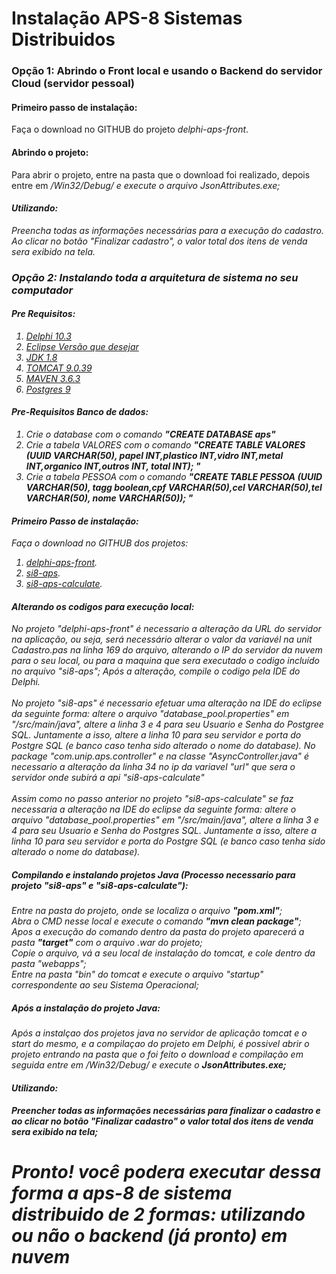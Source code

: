<h1> Instalação APS-8 Sistemas Distribuidos</h1>
</hr>
<h3> Opção 1: Abrindo o Front local e usando o Backend do servidor Cloud (servidor pessoal)</b> 

<h4>Primeiro passo de instalação: </h4>
Faça o download no GITHUB do projeto <i>delphi-aps-front</i>.

<h4>Abrindo o projeto: </h4>
Para abrir o projeto, entre na pasta que o download foi realizado, depois entre em <i>/Win32/Debug/<i> e execute o arquivo <i>JsonAttributes.exe</i>;

<h4>Utilizando: </h4>
Preencha todas as informações necessárias para a execução do cadastro. Ao clicar no botão <i>"Finalizar cadastro"</i>, o valor total dos itens de venda sera exibido na tela.

<h3> Opção 2: Instalando toda a arquitetura de sistema no seu computador</b> 

<h4>Pre Requisitos: </h4>
<ol>
  <li><a href="https://www.embarcadero.com/br/products/delphi/starter/free-download" target="_blank"> Delphi 10.3</a></li>
  <li><a href="https://www.eclipse.org/downloads/download.php?file=/oomph/epp/2020-09/R/eclipse-inst-jre-win64.exe" target="_blank"> Eclipse Versão que desejar </a></li>
  <li><a href="https://www.oracle.com/br/java/technologies/javase/javase-jdk8-downloads.html" target="_blank">JDK 1.8</a></li>
  <li><a href="https://tomcat.apache.org/download-90.cgi" target="_blank">TOMCAT 9.0.39</a></li>
  <li><a href="https://maven.apache.org/download.cgi" target="_blank">MAVEN 3.6.3</a></li>
  <li><a href="https://www.postgresql.org/download/ target ="_blank">Postgres 9 </a></li>
</ol>
    
<h4>Pre-Requisitos Banco de dados: </h4>

<ol>
  <li>Crie o database com o comando <b><i>"CREATE DATABASE aps"</i></b></li>
  <li>Crie a tabela VALORES com o comando <b><i>"CREATE TABLE VALORES (UUID VARCHAR(50), papel INT,plastico INT,vidro INT,metal INT,organico INT,outros INT, total INT);
"</i></b></li>
  <li>Crie a tabela PESSOA com o comando <b><i>"CREATE TABLE PESSOA (UUID VARCHAR(50), tagg boolean,cpf VARCHAR(50),cel VARCHAR(50),tel VARCHAR(50), nome VARCHAR(50));
"</i></b></li>
</ol>


<h4>Primeiro Passo de instalação: </h4>
Faça o download no GITHUB dos projetos:
<ol>
<li><a href="https://github.com/MauroVaz/delphi-aps-front" target="_blank">delphi-aps-front</a>.</li>
<li><a href="https://github.com/MauroVaz/si8-aps" target="_blank">si8-aps</a>.</li>
<li><a href="https://github.com/MauroVaz/si8-aps-calculate" target="_blank">si8-aps-calculate</a>.</li>
</ol>

<h4>Alterando os codigos para execução local:</h4>
No projeto <i>"delphi-aps-front"</i> é necessario a alteração da URL do servidor na aplicação, ou seja, será necessário alterar o valor da variavél na unit <i>Cadastro.pas</i> na <i>linha 169<i> do arquivo, alterando o IP do servidor da nuvem para o seu local, ou para a maquina que sera executado o codigo incluído no arquivo <i>"si8-aps"</i>;
Após a alteração, compile o codigo pela IDE do Delphi.
</br>
</br>
No projeto "si8-aps" é necessario efetuar uma alteração na IDE do eclipse da seguinte forma: altere o arquivo <i>"database_pool.properties"</i> em <i>"/src/main/java"</i>, altere a linha 3 e 4 para seu <i>Usuario</i> e <i>Senha</i> do Postgree SQL.
Juntamente a isso, altere a linha 10 para seu servidor e porta do Postgre SQL (e banco caso tenha sido alterado o nome do database).
No package <i>"com.unip.aps.controller"</i> e na classe <i>"AsyncController.java"</i> é necessario a alteração da <i>linha 34</i> no ip da variavel <i>"url"</i> que sera o servidor onde subirá a api <i>"si8-aps-calculate"</i>
</br>
</br>
Assim como no passo anterior no projeto <i>"si8-aps-calculate"</i> se faz necessaria a alteração na IDE do eclipse da seguinte forma: altere o arquivo <i>"database_pool.properties"</i> em <i>"/src/main/java"</i>, altere a linha 3 e 4 para seu <i>Usuario</i> e <i>Senha</i> do Postgres SQL.
Juntamente a isso, altere a <i>linha 10</i> para seu servidor e porta do Postgre SQL (e banco caso tenha sido alterado o nome do database).

<h5>Compilando e instalando projetos Java (Processo necessario para projeto "si8-aps" e "si8-aps-calculate"):</h5>

Entre na pasta do projeto, onde se localiza o arquivo <b><i>"pom.xml"</i></b>;</br>
Abra o CMD nesse local e execute o comando <b><i>"mvn clean package"</i></b>;</br>
Apos a execução do comando dentro da pasta do projeto aparecerá a pasta <b><i>"target"</i></b> com o arquivo .war do projeto;</br>
Copie o arquivo, vá a seu local de instalação do tomcat, e cole dentro da pasta "webapps";</br>
Entre na pasta "bin" do tomcat e execute o arquivo "startup" correspondente ao seu Sistema Operacional;

<h5>Após a instalação do projeto Java:</h5>
Após a instalçao dos projetos java no servidor de aplicação tomcat e o start do mesmo, e a compilaçao do projeto em Delphi, é possivel abrir o projeto entrando na pasta que o foi feito o download e compilação em seguida entre em <i>/Win32/Debug/</i> e execute o <b><i>JsonAttributes.exe<b></i>;

<h4>Utilizando: </h4>
Preencher todas as informações necessárias para finalizar o cadastro e ao clicar no botão "Finalizar cadastro" o valor total dos itens de venda sera exibido na tela;

<h1> Pronto! você podera executar dessa forma a aps-8 de sistema distribuido de 2 formas: utilizando ou não o backend (já pronto) em nuvem </h1>




